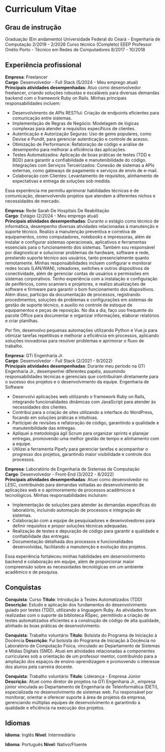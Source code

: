 # Curriculum Vitae

## Grau de instrução

Graduação (Em andamento)
Universidade Federal do Ceará - Engenharia de Computação
2/2019 - 2/2026
Curso técnico (Completo)
EEEP Professor Onélio Porto - Técnico em Redes de Computadores
8/2017 - 10/2018

## Experiência profissional

**Empresa**: Freelancer\
**Cargo**: Desenvolvedor - Full Stack (5/2024 - Meu emprego atual)\
**Principais atividades desempenhadas**: Atuo como desenvolvedor freelancer, criando
soluções robustas e escaláveis para diversas demandas backend com o framework Ruby
on Rails. Minhas principais responsabilidades incluem:
- Desenvolvimento de APIs RESTful: Criação de endpoints eficientes para comunicação entre
sistemas.
- Implementação de Regras de Negócio: Modelagem de lógicas complexas para atender a
requisitos específicos de clientes.
- Autenticação e Autorização Seguras: Uso de gems populares, como Devise e Pundit, para
gerenciar autenticação e controle de acesso.
- Otimização de Performance: Refatoração de código e análise de desempenho para
melhorar a eficiência das aplicações.
- Testes Automatizados: Aplicação de boas práticas de testes (TDD e BDD) para garantir a
confiabilidade e manutenibilidade do código.
Integrações com Serviços Terceirizados: Conexão de sistemas a APIs externas, como
gateways de pagamento e serviços de envio de e-mail.
- Colaboração com Clientes: Levantamento de requisitos, alinhamento de expectativas e
entrega de soluções sob medida.

Essa experiência me permitiu aprimorar habilidades técnicas e de comunicação,
desenvolvendo projetos que atendem a diferentes nichos e necessidades de mercado.

**Empresa**: Rede Sarah De Hospitais De Reabilitação\
**Cargo**: Estágio (2/2024 - Meu emprego atual)\
**Principais atividades desempenhadas**: Durante o estágio como técnico de informática,
desempenho diversas atividades relacionadas à manutenção e suporte técnico. Realizo
a manutenção preventiva e corretiva de equipamentos, como computadores, notebooks e
impressoras, além de instalar e configurar sistemas operacionais, aplicativos e ferramentas
essenciais para o funcionamento dos sistemas. Também sou responsável por diagnosticar e
solucionar problemas de hardware, software e rede, prestando suporte técnico aos usuários,
tanto presencialmente quanto remotamente.
Minhas responsabilidades incluem configurar e monitorar redes locais (LAN/WAN),
roteadores, switches e outros dispositivos de conectividade, além de gerenciar contas de
usuários e permissões em sistemas corporativos. Tenho experiência com a instalação e
configuração de periféricos, como scanners e projetores, e realizo atualizações de software
e firmware para garantir o bom funcionamento dos dispositivos.
Além disso, participo da documentação de processos, registrando procedimentos, soluções
de problemas e configurações em sistemas de gestão de suporte técnico, e auxilio no
controle de estoque de equipamentos e peças de reposição. No dia a dia, faço uso frequente
do pacote Office para documentar e organizar informações, elaborar relatórios e criar
planilhas.

Por fim, desenvolvo pequenas automações utilizando Python e Vue.js para otimizar tarefas
repetitivas e melhorar a eficiência em processos, aplicando soluções inovadoras para
resolver problemas e aprimorar o fluxo de trabalho.

**Empresa**: GTi Engenharia Jr.\
**Cargo**: Desenvolvedor - Full Stack (2/2021 - 9/2022)\
**Principais atividades desempenhadas**: Durante meu período na GTi Engenharia Jr.,
desempenhei diferentes papéis, assumindo responsabilidades técnicas e gerenciais que
contribuíram diretamente para o sucesso dos projetos e o desenvolvimento da equipe.
Engenharia de Software
- Desenvolvi aplicações web utilizando o framework Ruby on Rails, integrando
funcionalidades dinâmicas com JavaScript para atender às necessidades dos clientes.
- Contribuí para a criação de sites utilizando a interface do WordPress, focando em soluções
práticas e intuitivas.
- Participei de revisões e refatoração de código, garantindo a qualidade e manutenibilidade
das entregas.
- Apliquei a metodologia ágil Scrum para organizar sprints e planejar entregas, promovendo
uma melhor gestão de tempo e alinhamento com a equipe.
- Utilizei a ferramenta Pipefy para gerenciar tarefas e acompanhar o progresso dos projetos,
garantindo maior visibilidade e controle dos processos.

**Empresa**: Laboratório de Engenharia de Sistemas de Computação\
**Cargo**: Desenvolvedor - Front-End (3/2022 - 8/2022)\
**Principais atividades desempenhadas**: Atuei como desenvolvedor no LESC, contribuindo
para demandas voltadas ao desenvolvimento de aplicações web e o aprimoramento de
processos acadêmicos e tecnológicos. Minhas responsabilidades incluíram:
- Implementação de soluções para atender às demandas específicas do laboratório, incluindo
automação de processos e integração de sistemas.
- Colaboração com a equipe de pesquisadores e desenvolvedores para definir requisitos e
propor soluções técnicas adequadas.
- Realização de testes e depuração de código para garantir a qualidade e confiabilidade das
entregas.
- Documentação detalhada dos processos e funcionalidades desenvolvidas, facilitando a
manutenção e evolução dos projetos.

Essa experiência fortaleceu minhas habilidades em desenvolvimento backend e colaboração
em equipe, além de proporcionar maior compreensão sobre as necessidades tecnológicas
em um ambiente acadêmico e de pesquisa.

## Conquistas
**Conquista**: Curso
**Título**: Introdução à Testes Automatizados (TDD)
**Descrição**: Estudo e aplicação dos fundamentos do desenvolvimento guiado por testes
(TDD), utilizando a linguagem Ruby. As atividades foram realizadas com o suporte da
biblioteca RSpec, permitindo a criação de testes automatizados eficientes e a construção
de código de alta qualidade, alinhado às boas práticas de desenvolvimento.

**Conquista**: Trabalho voluntário
**Título**: Bolsista do Programa de Iniciação à Docência
**Descrição**: Fui bolsista do Programa de Iniciação à Docência no Laboratório de Computação
Física, vinculado ao Departamento de Sistemas e Mídias Digitais (SMD). Atuei em atividades
relacionadas a componentes curriculares sob a orientação de um professor mentor,
contribuindo para a ampliação dos espaços de ensino-aprendizagem e promovendo o
interesse dos alunos pela carreira docente.

**Conquista**: Trabalho voluntário
**Título**: Liderança - Empresa Júnior
**Descrição**: Atuei como diretor de projetos na GTi Engenharia Jr., empresa júnior
vinculada ao Departamento de Engenharia de Teleinformática (DETi), especializada no
desenvolvimento de sistemas web. Fui responsável por monitorar, orientar e oferecer suporte
à área de projetos da empresa, gerenciando múltiplas equipes de desenvolvimento e
garantindo a qualidade e eficiência na execução dos projetos.

## Idiomas
**Idioma**: Inglês
**Nível**: Intermediário

**Idioma**: Português
**Nível**: Nativo/Fluente
